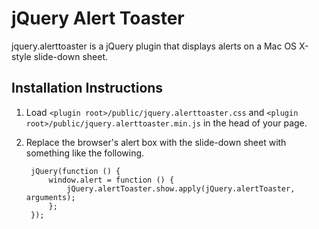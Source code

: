 # jQuery Alert Toaster #

jquery.alerttoaster is a jQuery plugin that displays alerts on a Mac OS X-style slide-down sheet.

## Installation Instructions ##

1. Load `<plugin root>/public/jquery.alerttoaster.css` and `<plugin root>/public/jquery.alerttoaster.min.js` in the head
of your page.
1. Replace the browser's alert box with the slide-down sheet with something like the following.

        jQuery(function () {
            window.alert = function () {
                jQuery.alertToaster.show.apply(jQuery.alertToaster, arguments);
            };
        });
